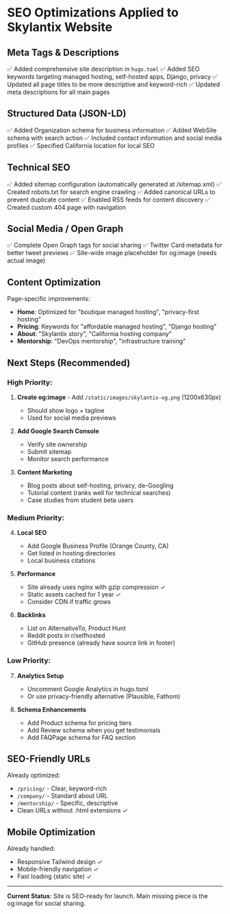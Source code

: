 # SEO Optimizations Applied to Skylantix Website

## Meta Tags & Descriptions
✅ Added comprehensive site description in `hugo.toml`
✅ Added SEO keywords targeting managed hosting, self-hosted apps, Django, privacy
✅ Updated all page titles to be more descriptive and keyword-rich
✅ Updated meta descriptions for all main pages

## Structured Data (JSON-LD)
✅ Added Organization schema for business information
✅ Added WebSite schema with search action
✅ Included contact information and social media profiles
✅ Specified California location for local SEO

## Technical SEO
✅ Added sitemap configuration (automatically generated at /sitemap.xml)
✅ Created robots.txt for search engine crawling
✅ Added canonical URLs to prevent duplicate content
✅ Enabled RSS feeds for content discovery
✅ Created custom 404 page with navigation

## Social Media / Open Graph
✅ Complete Open Graph tags for social sharing
✅ Twitter Card metadata for better tweet previews
✅ Site-wide image placeholder for og:image (needs actual image)

## Content Optimization
Page-specific improvements:
- **Home**: Optimized for "boutique managed hosting", "privacy-first hosting"
- **Pricing**: Keywords for "affordable managed hosting", "Django hosting"
- **About**: "Skylantix story", "California hosting company"
- **Mentorship**: "DevOps mentorship", "infrastructure training"

## Next Steps (Recommended)

### High Priority:
1. **Create og:image** - Add `/static/images/skylantix-og.png` (1200x630px)
   - Should show logo + tagline
   - Used for social media previews

2. **Add Google Search Console**
   - Verify site ownership
   - Submit sitemap
   - Monitor search performance

3. **Content Marketing**
   - Blog posts about self-hosting, privacy, de-Googling
   - Tutorial content (ranks well for technical searches)
   - Case studies from student beta users

### Medium Priority:
4. **Local SEO**
   - Add Google Business Profile (Orange County, CA)
   - Get listed in hosting directories
   - Local business citations

5. **Performance**
   - Site already uses nginx with gzip compression ✓
   - Static assets cached for 1 year ✓
   - Consider CDN if traffic grows

6. **Backlinks**
   - List on AlternativeTo, Product Hunt
   - Reddit posts in r/selfhosted
   - GitHub presence (already have source link in footer)

### Low Priority:
7. **Analytics Setup**
   - Uncomment Google Analytics in hugo.toml
   - Or use privacy-friendly alternative (Plausible, Fathom)

8. **Schema Enhancements**
   - Add Product schema for pricing tiers
   - Add Review schema when you get testimonials
   - Add FAQPage schema for FAQ section

## SEO-Friendly URLs
Already optimized:
- `/pricing/` - Clear, keyword-rich
- `/company/` - Standard about URL
- `/mentorship/` - Specific, descriptive
- Clean URLs without .html extensions ✓

## Mobile Optimization
Already handled:
- Responsive Tailwind design ✓
- Mobile-friendly navigation ✓
- Fast loading (static site) ✓

---

**Current Status**: Site is SEO-ready for launch. Main missing piece is the og:image for social sharing.
